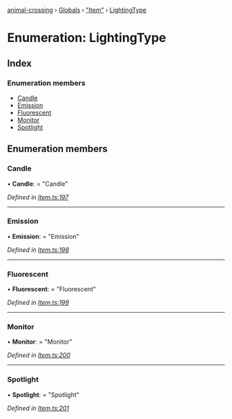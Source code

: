 [animal-crossing](../README.md) › [Globals](../globals.md) › ["Item"](../modules/_item_.md) › [LightingType](_item_.lightingtype.md)

# Enumeration: LightingType

## Index

### Enumeration members

* [Candle](_item_.lightingtype.md#candle)
* [Emission](_item_.lightingtype.md#emission)
* [Fluorescent](_item_.lightingtype.md#fluorescent)
* [Monitor](_item_.lightingtype.md#monitor)
* [Spotlight](_item_.lightingtype.md#spotlight)

## Enumeration members

###  Candle

• **Candle**: = "Candle"

*Defined in [Item.ts:197](https://github.com/Norviah/animal-crossing/blob/da8caaf/module/types/Item.ts#L197)*

___

###  Emission

• **Emission**: = "Emission"

*Defined in [Item.ts:198](https://github.com/Norviah/animal-crossing/blob/da8caaf/module/types/Item.ts#L198)*

___

###  Fluorescent

• **Fluorescent**: = "Fluorescent"

*Defined in [Item.ts:199](https://github.com/Norviah/animal-crossing/blob/da8caaf/module/types/Item.ts#L199)*

___

###  Monitor

• **Monitor**: = "Monitor"

*Defined in [Item.ts:200](https://github.com/Norviah/animal-crossing/blob/da8caaf/module/types/Item.ts#L200)*

___

###  Spotlight

• **Spotlight**: = "Spotlight"

*Defined in [Item.ts:201](https://github.com/Norviah/animal-crossing/blob/da8caaf/module/types/Item.ts#L201)*
